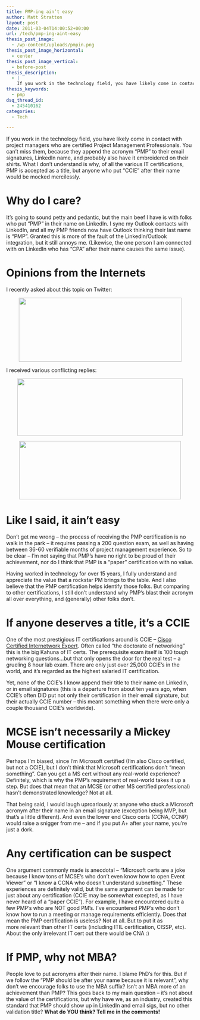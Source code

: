 ```yaml
---
title: PMP-ing ain’t easy
author: Matt Stratton
layout: post
date: 2011-03-04T14:00:52+00:00
url: /tech/pmp-ing-aint-easy
thesis_post_image:
  - /wp-content/uploads/pmpin.png
thesis_post_image_horizontal:
  - center
thesis_post_image_vertical:
  - before-post
thesis_description:
  - |
    If you work in the technology field, you have likely come in contact with project managers who are certified Project Management Professionals. You can't miss them, because they append the acronym "PMP" to their email signatures, LinkedIn name, and probably also have it embroidered on their shirts. What I don't understand is why, of all the various IT certifications, PMP is accepted as a title, but anyone who put "CCIE" after their name would be mocked mercilessly.
thesis_keywords:
  - pmp
dsq_thread_id:
  - 245410162
categories:
  - Tech

---
```

If you work in the technology field, you have likely come in contact with project managers who are certified Project Management Professionals. You can&#8217;t miss them, because they append the acronym &#8220;PMP&#8221; to their email signatures, LinkedIn name, and probably also have it embroidered on their shirts. What I don&#8217;t understand is why, of all the various IT certifications, PMP is accepted as a title, but anyone who put &#8220;CCIE&#8221; after their name would be mocked mercilessly.

# Why do I care?

It&#8217;s going to sound petty and pedantic, but the main beef I have is with folks who put &#8220;PMP&#8221; in their name on LinkedIn. I sync my Outlook contacts with LinkedIn, and all my PMP friends now have Outlook thinking their last name is &#8220;PMP&#8221;. Granted this is more of the fault of the LinkedIn/Outlook integration, but it still annoys me. (Likewise, the one person I am connected with on LinkedIn who has &#8220;CPA&#8221; after their name causes the same issue).

# Opinions from the Internets

I recently asked about this topic on Twitter:

<p style="text-align: center;">
  <a href="/wp-content/uploads/pmp1.png"><img class="aligncenter size-full wp-image-6240" title="pmp1" src="/wp-content/uploads/pmp1.png" alt="" width="437" height="172" srcset="/wp-content/uploads/pmp1.png 728w, /wp-content/uploads/pmp1-300x118.png 300w" sizes="(max-width: 437px) 100vw, 437px" /></a>
</p>

I received various conflicting replies:

<p style="text-align: center;">
  <a href="/wp-content/uploads/pmp2.png"><img class="aligncenter size-full wp-image-6242" title="pmp2" src="/wp-content/uploads/pmp2.png" alt="" width="444" height="154" srcset="/wp-content/uploads/pmp2.png 555w, /wp-content/uploads/pmp2-300x104.png 300w" sizes="(max-width: 444px) 100vw, 444px" /></a>
</p>

<p style="text-align: center;">
  <a href="/wp-content/uploads/pmp3.png"><img class="aligncenter size-full wp-image-6243" title="pmp3" src="/wp-content/uploads/pmp3.png" alt="" width="434" height="157" srcset="/wp-content/uploads/pmp3.png 542w, /wp-content/uploads/pmp3-300x108.png 300w" sizes="(max-width: 434px) 100vw, 434px" /></a>
</p>

# Like I said, it ain&#8217;t easy

Don&#8217;t get me wrong &#8211; the process of receiving the PMP certification is no walk in the park &#8211; it requires passing a 200 question exam, as well as having between 36-60 verifiable months of project management experience. So to be clear &#8211; I&#8217;m not saying that PMP&#8217;s have no right to be proud of their achievement, nor do I think that PMP is a &#8220;paper&#8221; certification with no value.

Having worked in technology for over 15 years, I fully understand and appreciate the value that a rockstar PM brings to the table. And I also believe that the PMP certification helps identify those folks. But comparing to other certifications, I still don&#8217;t understand why PMP&#8217;s blast their acronym all over everything, and (generally) other folks don&#8217;t.

# If anyone deserves a title, it&#8217;s a CCIE

One of the most prestigious IT certifications around is CCIE &#8211; <a href="http://en.wikipedia.org/wiki/CCIE#Cisco_Certified_Internetwork_Expert_.28CCIE.29" target="_blank">Cisco Certified Internetwork Expert</a>. Often called &#8220;the doctorate of networking&#8221; this is the big Kahuna of IT certs. The prerequisite exam itself is 100 tough networking questions&#8230;but that only opens the door for the real test &#8211; a grueling 8 hour lab exam. There are only just over 25,000 CCIE&#8217;s in the world, and it&#8217;s regarded as the highest salaried IT certification.

Yet, none of the CCIE&#8217;s I know append their title to their name on LinkedIn, or in email signatures (this is a departure from about ten years ago, when CCIE&#8217;s often DID put not only their certification in their email signature, but their actually CCIE number &#8211; this meant something when there were only a couple thousand CCIE&#8217;s worldwide).

# MCSE isn&#8217;t necessarily a Mickey Mouse certification

Perhaps I&#8217;m biased, since I&#8217;m Microsoft certified (I&#8217;m also Cisco certified, but not a CCIE), but I don&#8217;t think that Microsoft certifications don&#8217;t &#8220;mean something&#8221;. Can you get a MS cert without any real-world experience? Definitely, which is why the PMP&#8217;s requirement of real-world takes it up a step. But does that mean that an MCSE (or other MS certified professional) hasn&#8217;t demonstrated knowledge? Not at all.

That being said, I would laugh uproariously at anyone who stuck a Microsoft acronym after their name in an email signature (exception being MVP, but that&#8217;s a little different). And even the lower end Cisco certs (CCNA, CCNP) would raise a snigger from me &#8211; and if you put A+ after your name, you&#8217;re just a dork.

# Any certification can be suspect

One argument commonly made is anecdotal &#8211; &#8220;Microsoft certs are a joke because I know tons of MCSE&#8217;s who don&#8217;t even know how to open Event Viewer&#8221; or &#8220;I know a CCNA who doesn&#8217;t understand subnetting.&#8221; These experiences are definitely valid, but the same argument can be made for just about any certification (CCIE may be somewhat excepted, as I have never heard of a &#8220;paper CCIE&#8221;). For example, I have encountered quite a few PMP&#8217;s who are NOT good PM&#8217;s. I&#8217;ve encountered PMP&#8217;s who don&#8217;t know how to run a meeting or manage requirements efficiently. Does that mean the PMP certification is useless? Not at all. But to put it as more relevant than other IT certs (including ITIL certification, CISSP, etc). About the only irrelevant IT cert out there would be CNA :)

# If PMP, why not MBA?

People love to put acronyms after their name. I blame PhD&#8217;s for this. But if we follow the &#8220;PMP should be after your name because it is relevant&#8221;, why don&#8217;t we encourage folks to use the MBA suffix? Isn&#8217;t an MBA more of an achievement than PMP? This goes back to my main question &#8211; it&#8217;s not about the value of the certifications, but why have we, as an industry, created this standard that PMP should show up in LinkedIn and email sigs, but no other validation title? **What do YOU think? Tell me in the comments!**